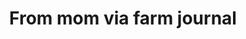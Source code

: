 ---
title: From mom via farm journal
tag: from-mom-via-farm-journal
permalink: "/category/from-mom-via-farm-journal"
---